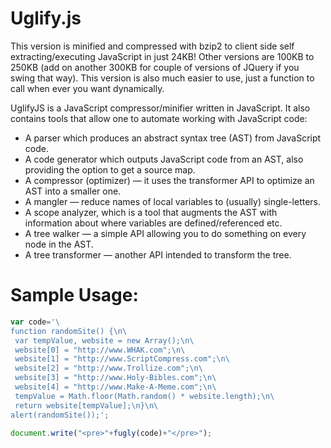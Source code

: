 # Uglify.js

This version is minified and compressed with bzip2 to client side self extracting/executing JavaScript in just 24KB! Other versions are 100KB to 250KB (add on another 300KB for couple of versions of JQuery if you swing that way). This version is also much easier to use, just a function to call when ever you want dynamically.

UglifyJS is a JavaScript compressor/minifier written in JavaScript. It also contains tools that allow one to automate working with JavaScript code:

* A parser which produces an abstract syntax tree (AST) from JavaScript code.
* A code generator which outputs JavaScript code from an AST, also providing the option to get a source map.
* A compressor (optimizer) — it uses the transformer API to optimize an AST into a smaller one.
* A mangler — reduce names of local variables to (usually) single-letters.
* A scope analyzer, which is a tool that augments the AST with information about where variables are defined/referenced etc.
* A tree walker — a simple API allowing you to do something on every node in the AST.
* A tree transformer — another API intended to transform the tree.

# Sample Usage:
```javascript
var code='\
function randomSite() {\n\
 var tempValue, website = new Array();\n\
 website[0] = "http://www.WHAK.com";\n\
 website[1] = "http://www.ScriptCompress.com";\n\
 website[2] = "http://www.Trollize.com";\n\
 website[3] = "http://www.Holy-Bibles.com";\n\
 website[4] = "http://www.Make-A-Meme.com";\n\
 tempValue = Math.floor(Math.random() * website.length);\n\
 return website[tempValue];\n}\n\
alert(randomSite());';

document.write("<pre>"+fugly(code)+"</pre>");

